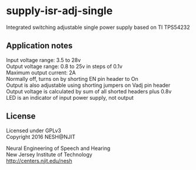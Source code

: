 # supply-isr-adj-single
Integrated switching adjustable single power supply based on TI TPS54232


## Application notes
Input voltage range: 3.5 to 28v  
Output voltage range: 0.8 to 25v in steps of 0.1v  
Maximum output current: 2A  
Normally off, turns on by shorting EN pin header to On  
Output is also adjustable using shorting jumpers on Vadj pin header  
Output voltage is calculated by sum of all shorted headers plus 0.8v  
LED is an indicator of input power supply, not output


## License
Licensed under GPLv3  
Copyright 2016 NESH@NJIT

Neural Engineering of Speech and Hearing  
New Jersey Institute of Technology  
http://centers.njit.edu/nesh
